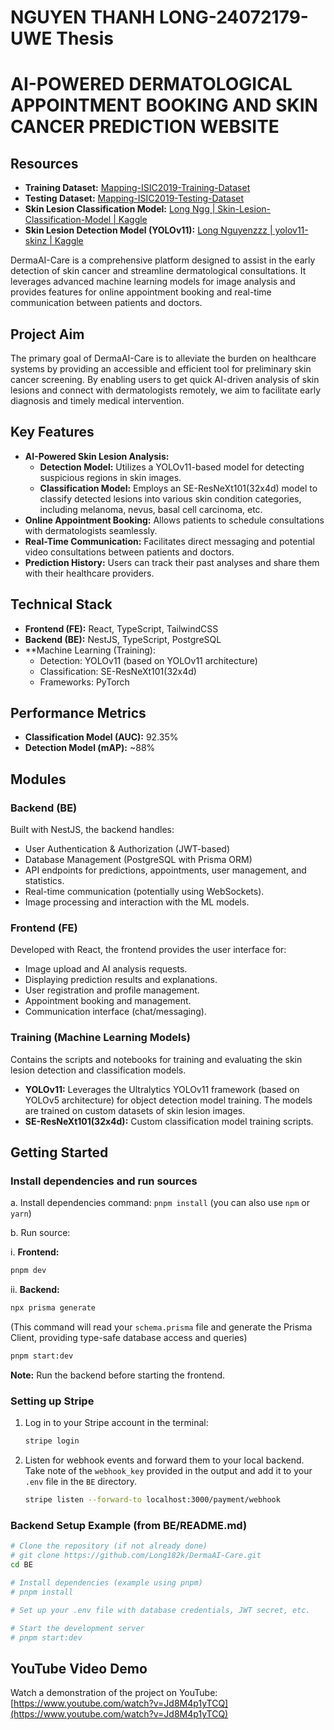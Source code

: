 # NGUYEN THANH LONG-24072179-UWE Thesis 
# AI-POWERED DERMATOLOGICAL APPOINTMENT BOOKING AND SKIN CANCER PREDICTION WEBSITE

## Resources

- **Training Dataset:** [Mapping-ISIC2019-Training-Dataset](https://www.kaggle.com/datasets/longngg/mapping-isic2019-training-dataset)
- **Testing Dataset:** [Mapping-ISIC2019-Testing-Dataset](https://www.kaggle.com/datasets/longngg/mapping-isic2019-testing-dataset)
- **Skin Lesion Classification Model:** [Long Ngg | Skin-Lesion-Classification-Model | Kaggle](https://www.kaggle.com/models/longngg/skin-lesion-classification-model)
- **Skin Lesion Detection Model (YOLOv11):** [Long Nguyenzzz | yolov11-skinz | Kaggle](https://www.kaggle.com/models/longnguyenzzz/yolov11-skinz/pyTorch/default/1)

DermaAI-Care is a comprehensive platform designed to assist in the early detection of skin cancer and streamline dermatological consultations. It leverages advanced machine learning models for image analysis and provides features for online appointment booking and real-time communication between patients and doctors.

## Project Aim

The primary goal of DermaAI-Care is to alleviate the burden on healthcare systems by providing an accessible and efficient tool for preliminary skin cancer screening. By enabling users to get quick AI-driven analysis of skin lesions and connect with dermatologists remotely, we aim to facilitate early diagnosis and timely medical intervention.

## Key Features

- **AI-Powered Skin Lesion Analysis:**
  - **Detection Model:** Utilizes a YOLOv11-based model for detecting suspicious regions in skin images.
  - **Classification Model:** Employs an SE-ResNeXt101(32x4d) model to classify detected lesions into various skin condition categories, including melanoma, nevus, basal cell carcinoma, etc.
- **Online Appointment Booking:** Allows patients to schedule consultations with dermatologists seamlessly.
- **Real-Time Communication:** Facilitates direct messaging and potential video consultations between patients and doctors.
- **Prediction History:** Users can track their past analyses and share them with their healthcare providers.

## Technical Stack

- **Frontend (FE):** React, TypeScript, TailwindCSS
- **Backend (BE):** NestJS, TypeScript, PostgreSQL
- \*\*Machine Learning (Training):
  - Detection: YOLOv11 (based on YOLOv11 architecture)
  - Classification: SE-ResNeXt101(32x4d)
  - Frameworks: PyTorch

## Performance Metrics

- **Classification Model (AUC):** 92.35%
- **Detection Model (mAP):** ~88%

## Modules

### Backend (BE)

Built with NestJS, the backend handles:

- User Authentication & Authorization (JWT-based)
- Database Management (PostgreSQL with Prisma ORM)
- API endpoints for predictions, appointments, user management, and statistics.
- Real-time communication (potentially using WebSockets).
- Image processing and interaction with the ML models.

### Frontend (FE)

Developed with React, the frontend provides the user interface for:

- Image upload and AI analysis requests.
- Displaying prediction results and explanations.
- User registration and profile management.
- Appointment booking and management.
- Communication interface (chat/messaging).

### Training (Machine Learning Models)

Contains the scripts and notebooks for training and evaluating the skin lesion detection and classification models.

- **YOLOv11:** Leverages the Ultralytics YOLOv11 framework (based on YOLOv5 architecture) for object detection model training. The models are trained on custom datasets of skin lesion images.
- **SE-ResNeXt101(32x4d):** Custom classification model training scripts.

## Getting Started

### Install dependencies and run sources

a. Install dependencies command: `pnpm install` (you can also use `npm` or `yarn`)

b. Run source:

i. **Frontend:** 
```bash
pnpm dev
```
ii. **Backend:** 

```bash
npx prisma generate 
```
(This command will read your `schema.prisma` file and generate the Prisma Client, providing type-safe database access and queries) 

```bash
pnpm start:dev
```

**Note:** Run the backend before starting the frontend.

### Setting up Stripe

1.  Log in to your Stripe account in the terminal:
    ```bash
    stripe login
    ```
2.  Listen for webhook events and forward them to your local backend. Take note of the `webhook_key` provided in the output and add it to your `.env` file in the `BE` directory.
    ```bash
    stripe listen --forward-to localhost:3000/payment/webhook
    ```

### Backend Setup Example (from BE/README.md)

```bash
# Clone the repository (if not already done)
# git clone https://github.com/Long182k/DermaAI-Care.git
cd BE

# Install dependencies (example using pnpm)
# pnpm install

# Set up your .env file with database credentials, JWT secret, etc.

# Start the development server
# pnpm start:dev
```

## YouTube Video Demo

Watch a demonstration of the project on YouTube: [https://www.youtube.com/watch?v=Jd8M4p1yTCQ](https://www.youtube.com/watch?v=Jd8M4p1yTCQ)
